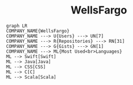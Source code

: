 <h1 align="center">WellsFargo</h1>

```mermaid
graph LR
COMPANY_NAME{WellsFargo}
COMPANY_NAME ---> U{Users} ---> UN[7]
COMPANY_NAME ---> R{Repositories} ---> RN[31]
COMPANY_NAME ---> G{Gists} ---> GN[1]
COMPANY_NAME ---> ML{Most Used<br>Languages}
ML --> Swift[Swift]
ML --> Java[Java]
ML --> CSS[CSS]
ML --> C[C]
ML --> Scala[Scala]
```
